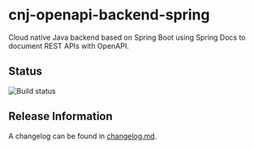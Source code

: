 # cnj-openapi-backend-spring

Cloud native Java backend based on Spring Boot using Spring Docs to document REST APIs with OpenAPI.

## Status

![Build status](https://codebuild.eu-west-1.amazonaws.com/badges?uuid=eyJlbmNyeXB0ZWREYXRhIjoibHZGSUlTYXdoeVNGMnRnTTdFYitENWI2TW9WMXdhZURZa2N1ZExTT1FNZERQdmR3eDVocUluL3JWWjBldFdYYmNEWVJnNjN2SFlkemJVQWxac1orU3JnPSIsIml2UGFyYW1ldGVyU3BlYyI6ImhHVlZmVXQ4UGNTWHRpTFoiLCJtYXRlcmlhbFNldFNlcmlhbCI6MX0%3D&branch=main)

## Release Information

A changelog can be found in [changelog.md](changelog.md).

